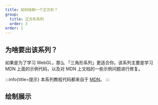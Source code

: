 ```yaml
---
title: 如何绘制一个正方形？
group:
  title: 正方形系列
  order: 3
order: 1
---
```


## 为啥要出该系列？

如果是为了学习 WebGL，那么 「三角形系列」更适合你。该系列主要是学习 MDN 上面的示例代码，以及对 MDN 上文档的一些示例问题进行修复。

:::info{title=提示}
本系列教程代码都来自于 [MDN](https://developer.mozilla.org/zh-CN/docs/Web/API/WebGL_API/Tutorial/Adding_2D_content_to_a_WebGL_context)。
:::

## 绘制展示

<code src="../demos/rect/basic/index.tsx" ></code>

